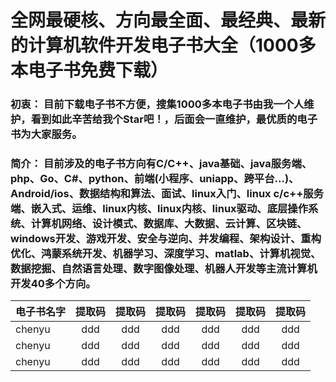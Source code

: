 # 全网最硬核、方向最全面、最经典、最新的计算机软件开发电子书大全（1000多本电子书免费下载）
### 初衷： 目前下载电子书不方便，搜集1000多本电子书由我一个人维护，看到如此辛苦给我个**Star**吧！，后面会一直维护，最优质的电子书为大家服务。
### 简介： 目前涉及的电子书方向有C/C++、java基础、java服务端、php、Go、C#、python、前端(小程序、uniapp、跨平台...)、Android/ios、数据结构和算法、面试、linux入门、linux c/c++服务端、嵌入式、运维、linux内核、linux内核、linux驱动、底层操作系统、计算机网络、设计模式、数据库、大数据、云计算、区块链、windows开发、游戏开发、安全与逆向、并发编程、架构设计、重构优化、鸿蒙系统开发、机器学习、深度学习、matlab、计算机视觉、数据挖掘、自然语言处理、数字图像处理、机器人开发等主流计算机开发40多个方向。
| 电子书名字      | 提取码        |提取码        |提取码        |提取码        |提取码        |提取码        |
| ------------- |:-------------:|:-------------:|:-------------:|:-------------:|:-------------:|:-------------:|
|  chenyu|  ddd |  ddd |  ddd |  ddd |  ddd |  ddd |
|  chenyu|  ddd |  ddd |  ddd |  ddd |  ddd |  ddd |
|  chenyu|  ddd |  ddd |  ddd |  ddd |  ddd |  ddd |

